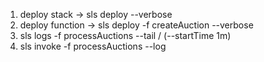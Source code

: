 1. deploy stack -> sls deploy --verbose
2. deploy function -> sls deploy -f createAuction --verbose
3. sls logs -f processAuctions --tail / (--startTime 1m)
4. sls invoke -f processAuctions --log

